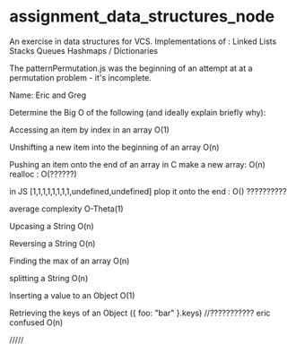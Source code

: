 # assignment_data_structures_node

An exercise in data structures for VCS.
Implementations of :
Linked Lists
Stacks
Queues
Hashmaps / Dictionaries

The patternPermutation.js was the beginning of an attempt at at a permutation problem - it's incomplete.

Name: Eric and Greg


Determine the Big O of the following (and ideally explain briefly why):

Accessing an item by index in an array
O(1)

Unshifting a new item into the beginning of an array
O(n)

Pushing an item onto the end of an array
in C
make a new array: O(n)
realloc : O(??????)

in JS
[1,1,1,1,1,1,1,1,undefined,undefined]
plop it onto the end : O()  ??????????

average complexity O-Theta(1)

Upcasing a String
O(n)

Reversing a String
O(n)

Finding the max of an array
O(n)

splitting a String
O(n)

Inserting a value to an Object
O(1)

Retrieving the keys of an Object ({ foo: "bar" }.keys)
//??????????? eric confused
O(n)







/////
